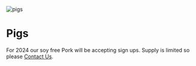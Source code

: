 ![pigs](/sony/pigs1.jpeg "pigs")

# Pigs

For 2024 our soy free Pork will be accepting sign ups. Supply is limited so please [Contact Us](/contact).